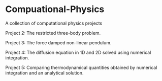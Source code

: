 # Compuational-Physics
A collection of computational physics projects

Project 2: The restricted three-body problem.

Project 3: The force damped non-linear pendulum.

Project 4: The diffusion equation in 1D and 2D solved using numerical integration.

Project 5: Comparing thermodynamical quantities obtained by numerical integration and an analytical solution.

